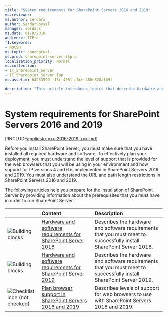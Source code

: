 ```yaml
---
title: "System requirements for SharePoint Servers 2016 and 2019"
ms.reviewer: 
ms.author: serdars
author: SerdarSoysal
manager: serdars
ms.date: 01/8/2018
audience: ITPro
f1.keywords:
- NOCSH
ms.topic: conceptual
ms.prod: sharepoint-server-itpro
localization_priority: Normal
ms.collection:
- IT_Sharepoint_Server
- IT_Sharepoint_Server_Top
ms.assetid: 64233599-f18c-4081-a3ce-450e878a1b9f

description: "This article introduces topics that describe hardware and other requirements for SharePoint Server."
---
```


# System requirements for SharePoint Servers 2016 and 2019

[!INCLUDE[appliesto-xxx-2016-2019-xxx-md](../includes/appliesto-xxx-2016-2019-xxx-md.md)] 
  
Before you install SharePoint Server, you must make sure that you have installed all required hardware and software. To effectively plan your deployment, you must understand the level of support that is provided for the web browsers that you will be using in your environment and how support for IP versions 4 and 6 is implemented in SharePoint Servers 2016 and 2019. You must also understand the URL and path length restrictions in SharePoint Servers 2016 and 2019.
  
The following articles help you prepare for the installation of SharePoint Server by providing information about the prerequisites that you must have in order to run SharePoint Server.
  
  
||**Content**|**Description**|
|:-----|:-----|:-----|
|![Building blocks](../media/mod_icon_buildingblock_M.png)           <br/> |[Hardware and software requirements for SharePoint Server 2016](hardware-and-software-requirements.md) <br/> |Describes the hardware and software requirements that you must meet to successfully install SharePoint Server 2016.  <br/> |
|![Building blocks](../media/mod_icon_buildingblock_M.png)           <br/> |[Hardware and software requirements for SharePoint Server 2019](hardware-and-software-requirements-2019.md) <br/> |Describes the hardware and software requirements that you must meet to successfully install SharePoint Server 2019.  <br/> |
|![Checklist icon (not checked)](../media/mod_icon_checklist_.png)           <br/> |[Plan browser support in SharePoint Servers 2016 and 2019](browser-support-planning-2016-2019.md) <br/> |Describes levels of support for web browsers to use with SharePoint Servers 2016 and 2019.  <br/> |
